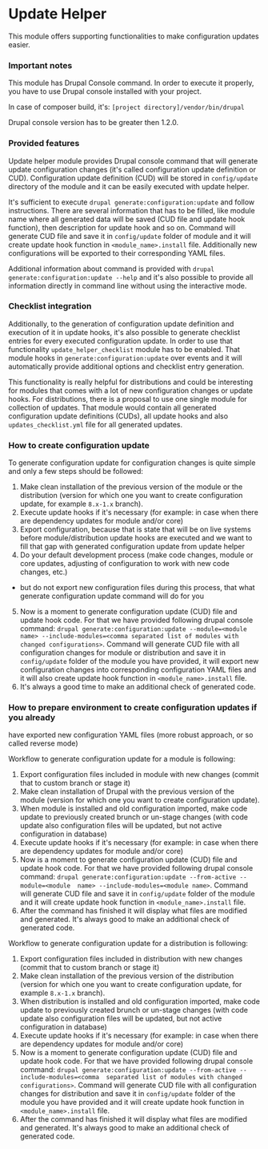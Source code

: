 # Update Helper

This module offers supporting functionalities to make configuration updates
 easier.

### Important notes

This module has Drupal Console command. In order to execute it properly,
 you have to use Drupal console installed with your project.

In case of composer build, it's: `[project directory]/vendor/bin/drupal`

Drupal console version has to be greater then 1.2.0.

### Provided features

Update helper module provides Drupal console command that will generate update
 configuration changes (it's called configuration update definition or CUD).
 Configuration update definition (CUD) will be stored in `config/update`
 directory of the module and it can be easily executed with update helper.

It's sufficient to execute `drupal generate:configuration:update` and follow
 instructions.
There are several information that has to be filled, like module name where
 all generated data will be saved (CUD file and update hook function), then
 description for update hook and so on.
Command will generate CUD file and save it in `config/update` folder of module
 and it will create update hook function in `<module_name>.install` file.
Additionally new configurations will be exported to their corresponding YAML
 files.

Additional information about command is provided with
 `drupal generate:configuration:update --help` and it's also possible to
 provide all information directly in command line without using the
 interactive mode.

### Checklist integration

Additionally, to the generation of configuration update definition and
 execution of it in update hooks, it's also possible to generate checklist
 entries for every executed configuration update. In order to use that
 functionality `update_helper_checklist` module has to be enabled.
 That module hooks in `generate:configuration:update` over events and it
 will automatically provide additional options and checklist entry generation.

This functionality is really helpful for distributions and could be
 interesting for modules that comes with a lot of new configuration
 changes or update hooks.
For distributions, there is a proposal to use one single module for
 collection of updates. That module would contain all generated
 configuration update definitions (CUDs), all update hooks and also
 `updates_checklist.yml` file for all generated updates.

### How to create configuration update

To generate configuration update for configuration changes is quite
 simple and only a few steps should be followed:
1. Make clean installation of the previous version of the module or
 the distribution (version for which one you want to create configuration
 update, for example `8.x-1.x` branch).
2. Execute update hooks if it's necessary (for example: in case when there
 are dependency updates for module and/or core)
3. Export configuration, because that is state that will be on live systems
 before module/distribution update hooks are executed and we want to fill
 that gap with generated configuration update from update helper
4. Do your default development process (make code changes, module or core
 updates, adjusting of configuration to work with new code changes, etc.)
 - but do not export new configuration files during this process, that what
 generate configuration update command will do for you
5. Now is a moment to generate configuration update (CUD) file and update
 hook code. For that we have provided following drupal console command:
 `drupal generate:configuration:update --module=<module 
name> --include-modules=<comma separated list of modules with
 changed configurations>`. Command will generate CUD file with all
 configuration changes for module or distribution and save it in
 `config/update` folder of the module you have provided, it will export new
 configuration changes into corresponding configuration YAML files and it
 will also create update hook function in `<module_name>.install` file.
6. It's always a good time to make an additional check of generated code.

### How to prepare environment to create configuration updates if you already
 have exported new configuration YAML files (more robust approach,
 or so called reverse mode)

Workflow to generate configuration update for a module is following:
1. Export configuration files included in module with new changes (commit
 that to custom branch or stage it)
2. Make clean installation of Drupal with the previous version of the module
 (version for which one you want to create configuration update).
3. When module is installed and old configuration imported, make code update
 to previously created brunch or un-stage changes (with code update also
 configuration files will be updated, but not active configuration in database)
4. Execute update hooks if it's necessary (for example: in case when there
 are dependency updates for module and/or core)
5. Now is a moment to generate configuration update (CUD) file and update
 hook code. For that we have provided following drupal console command:
 `drupal generate:configuration:update --from-active --module=<module 
name> --include-modules=<module name>`. Command will generate CUD file and
 save it in `config/update` folder of the module and it will create update
 hook function in `<module_name>.install` file.
6. After the command has finished it will display what files are modified
 and generated. It's always good to make an additional check of generated code.

Workflow to generate configuration update for a distribution is following:
1. Export configuration files included in distribution with new changes
 (commit that to custom branch or stage it)
2. Make clean installation of the previous version of the distribution 
(version for which one you want to create configuration update,
 for example `8.x-1.x` branch).
3. When distribution is installed and old configuration imported,
 make code update to previously created brunch or un-stage changes
 (with code update also configuration files will be updated, but not
 active configuration in database)
4. Execute update hooks if it's necessary (for example: in case when
 there are dependency updates for module and/or core)
5. Now is a moment to generate configuration update (CUD) file and
 update hook code. For that we have provided following drupal console command:
 `drupal generate:configuration:update --from-active --include-modules=<comma 
separated list of modules with changed configurations>`. Command will generate
 CUD file with all configuration changes for distribution and save it in
 `config/update` folder of the module you have provided and it will create
 update hook function in `<module_name>.install` file.
6. After the command has finished it will display what files are modified
 and generated. It's always good to make an additional check of generated code.
